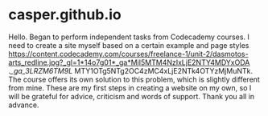 # casper.github.io
Hello. Began to perform independent tasks from Сodecademy courses. I need to create a site myself based on a certain example and page styles https://content.codecademy.com/courses/freelance-1/unit-2/dasmotos-arts_redline.jpg?_gl=1*14o7g01*_ga*MjI5MTM4NzIxLjE2NTY4MDYxODA .*_ga_3LRZM6TM9L* MTY1OTg5NTg2OC4zMC4xLjE2NTk4OTYzMjMuNTk. The course offers its own solution to this problem, which is slightly different from mine. These are my first steps in creating a website on my own, so I will be grateful for advice, criticism and words of support. Thank you all in advance.
